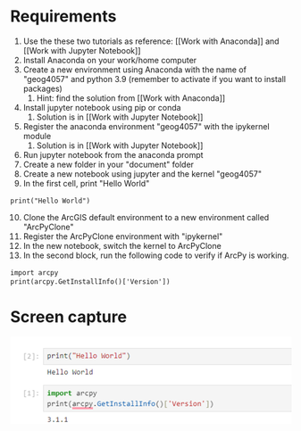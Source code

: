 # Requirements
1. Use the these two tutorials as reference: [[Work with Anaconda]] and [[Work with Jupyter Notebook]]
2. Install Anaconda on your work/home computer
3. Create a new environment using Anaconda with the name of "geog4057" and python 3.9 (remember to activate if you want to install packages) 
	1. Hint: find the solution from [[Work with Anaconda]] 
4. Install jupyter notebook using pip or conda 
	1. Solution is in  [[Work with Jupyter Notebook]]
5. Register the anaconda environment "geog4057" with the ipykernel module 
	1. Solution is in  [[Work with Jupyter Notebook]]
6. Run jupyter notebook from the anaconda prompt 
7. Create a new folder in your "document" folder
8. Create a new notebook using jupyter and the kernel "geog4057"
9. In the first cell, print "Hello World"

 ```
print("Hello World")
 ```

10. Clone the ArcGIS default environment to a new environment called "ArcPyClone"
11. Register the ArcPyClone environment with "ipykernel"
12. In the new notebook, switch the kernel to ArcPyClone
13. In the second block, run the following code to verify if ArcPy is working. 

```
import arcpy
print(arcpy.GetInstallInfo()['Version'])
```

# Screen capture 


![](<Pasted image 20230905180829.png>)
